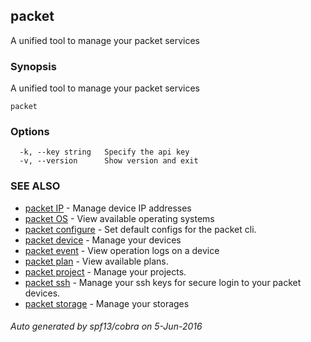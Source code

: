 ## packet

A unified tool to manage your packet services

### Synopsis


A unified tool to manage your packet services

```
packet
```

### Options

```
  -k, --key string   Specify the api key
  -v, --version      Show version and exit
```

### SEE ALSO
* [packet IP](packet_IP.md)	 - Manage device IP addresses
* [packet OS](packet_OS.md)	 - View available operating systems
* [packet configure](packet_configure.md)	 - Set default configs for the packet cli.
* [packet device](packet_device.md)	 - Manage your devices
* [packet event](packet_event.md)	 - View operation logs on a device
* [packet plan](packet_plan.md)	 - View available plans.
* [packet project](packet_project.md)	 - Manage your projects.
* [packet ssh](packet_ssh.md)	 - Manage your ssh keys for secure login to your packet devices.
* [packet storage](packet_storage.md)	 - Manage your storages

###### Auto generated by spf13/cobra on 5-Jun-2016
